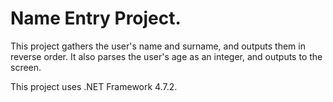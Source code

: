 # Name Entry Project.
This project gathers the user's name and surname, and outputs them in reverse order.
It also parses the user's age as an integer, and outputs to the screen.

This project uses .NET Framework 4.7.2.